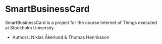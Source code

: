 # SmartBusinessCard
SmartBusinessCard is a project for the course Internet of Things executed at Stockholm University.  

- Authors: Niklas Åkerlund & Thomas Henriksson
